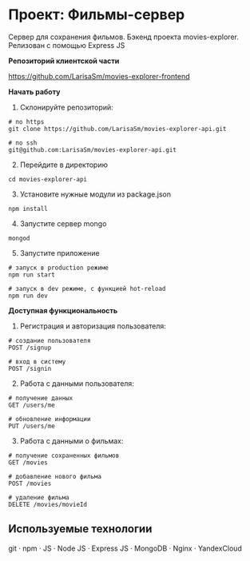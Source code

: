 #  Проект: Фильмы-сервер

Сервер для сохранения фильмов. Бэкенд проекта movies-explorer. Релизован с помощью Express JS

**Репозиторий клиентской части**

https://github.com/LarisaSm/movies-explorer-frontend

**Начать работу**

1. Склонируйте репозиторий:
```
# по https
git clone https://github.com/LarisaSm/movies-explorer-api.git

# по ssh
git@github.com:LarisaSm/movies-explorer-api.git 
```

2. Перейдите в директорию
```
cd movies-explorer-api
```

3. Установите нужные модули из package.json
```
npm install
```

4. Запустите сервер mongo 
```
mongod
```

5. Запустите приложение
```
# запуск в production режиме
npm run start

# запуск в dev режиме, c функцией hot-reload
npm run dev
```

**Доступная функциональность**

1. Регистрация и авторизация пользователя:
```
# создание пользователя
POST /signup

# вход в систему
POST /signin 
```

2. Работа с данными пользователя:
```
# получение данных
GET /users/me

# обновление информации
PUT /users/me
```

3. Работа с данными о фильмах:
```
# получение сохраненных фильмов
GET /movies

# добавление нового фильма
POST /movies

# удаление фильма
DELETE /movies/movieId 
```

## Используемые технологии
git · npm · JS · Node JS · Express JS · MongoDB · Nginx · YandexCloud

